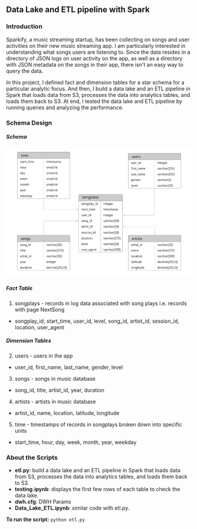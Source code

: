 ## Data Lake and ETL pipeline with Spark

### Introduction
Sparkify, a music streaming startup, has been collecting on songs and user activities on their new music streaming app. I am particularly interested in understanding what songs users are listening to. Since the data resides in a directory of JSON logs on user activity on the app, as well as a directory with JSON metadata on the songs in their app, there isn't an easy way to query the data.

In this project, I defined fact and dimension tables for a star schema for a particular analytic focus. And then, I build a data lake and an ETL pipeline in Spark that loads data from S3, processes the data into analytics tables, and loads them back to S3. At end, I tested the data lake and ETL pipeline by running queries and analyzing the performance.

### Schema Design

##### *Schema*
![Schema](./schema.png)

##### *Fact Table*
1. songplays - records in log data associated with song plays i.e. records with page NextSong
  - songplay_id, start_time, user_id, level, song_id, artist_id, session_id, location, user_agent

##### *Dimension Tables*
2. users - users in the app
  - user_id, first_name, last_name, gender, level
3. songs - songs in music database
  - song_id, title, artist_id, year, duration
4. artists - artists in music database
  - artist_id, name, location, latitude, longitude
5. time - timestamps of records in songplays broken down into specific units
  - start_time, hour, day, week, month, year, weekday

### About the Scripts
- **etl.py**: build a data lake and an ETL pipeline in Spark that loads data from S3, processes the data into analytics tables, and loads them back to S3.
- **testing.ipynb**: displays the first few rows of each table to check the data lake.
- **dwh.cfg**: DWH Params
- **Data_Lake_ETL.ipynb**: similar code with etl.py.

**To run the script:**
`python etl.py`
